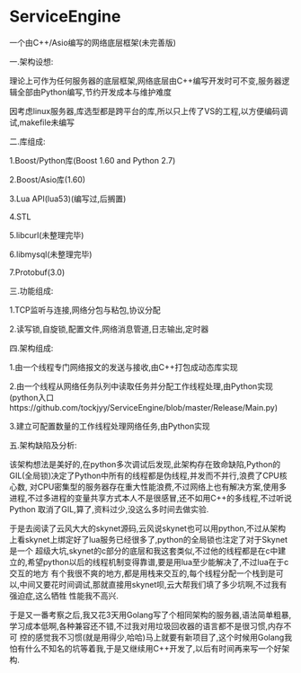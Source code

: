 # ServiceEngine
一个由C++/Asio编写的网络底层框架(未完善版)

一.架构设想:

理论上可作为任何服务器的底层框架,网络底层由C++编写开发时可不变,服务器逻辑全部由Python编写,节约开发成本与维护难度

因考虑linux服务器,库选型都是跨平台的库,所以只上传了VS的工程,以方便编码调试,makefile未编写

二.库组成:

1.Boost/Python库(Boost 1.60 and Python 2.7)

2.Boost/Asio库(1.60)

3.Lua API(lua53)(编写过,后搁置)

4.STL

5.libcurl(未整理完毕)

6.libmysql(未整理完毕)

7.Protobuf(3.0)

三.功能组成:

1.TCP监听与连接,网络分包与粘包,协议分配

2.读写锁,自旋锁,配置文件,网络消息管道,日志输出,定时器

四.架构组成:

1.由一个线程专门网络报文的发送与接收,由C++打包成动态库实现

2.由一个线程从网络任务队列中读取任务并分配工作线程处理,由Python实现
(python入口https://github.com/tockjyy/ServiceEngine/blob/master/Release/Main.py)

3.建立可配置数量的工作线程处理网络任务,由Python实现

五.架构缺陷及分析:

该架构想法是美好的,在python多次调试后发现,此架构存在致命缺陷,Python的GIL(全局锁)决定了Python中所有的线程都是伪线程,并发而不并行,浪费了CPU核心数,
对CPU密集型的服务器存在重大性能浪费,不过网络上也有解决方案,使用多进程,不过多进程的变量共享方式本人不是很感冒,还不如用C++的多线程,不过听说Python
取消了GIL,算了,资料过少,没这么多时间去做实验.

于是去阅读了云风大大的skynet源码,云风说skynet也可以用python,不过从架构上看skynet上绑定好了lua服务已经很多了,python的全局锁也注定了对于Skynet是一个
超级大坑,skynet的c部分的底层和我这套类似,不过他的线程都是在c中建立的,希望python以后的线程机制变得靠谱,要是用lua至少能解决了,不过lua在于c交互的地方
有个我很不爽的地方,都是用栈来交互的,每个线程分配一个栈到是可以,中间又要花时间调试,那就直接用skynet呗,云大帮我们填了多少坑啊,不过我有强迫症,这么牺牲
性能我不高兴.

于是又一番考察之后,我又花3天用Golang写了个相同架构的服务器,语法简单粗暴,学习成本低啊,各种兼容还不错,不过我对用垃圾回收器的语言都不是很习惯,内存不可
控的感觉我不习惯(就是用得少,哈哈)马上就要有新项目了,这个时候用Golang我怕有什么不知名的坑等着我,于是又继续用C++开发了,以后有时间再来写一个好架构.




